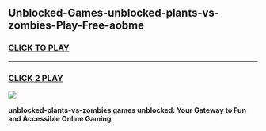 
## Unblocked-Games-unblocked-plants-vs-zombies-Play-Free-aobme
<h3>
<a href="https://premium76.site?title=unblocked-plants-vs-zombies&ref=17A">CLICK TO PLAY</a></h3>
<hr>

<h3>
<a href="https://premium76.site?title=unblocked-plants-vs-zombies&ref=17A">CLICK 2 PLAY</a>
  
</h3>

<a href="https://premium76.site?title=unblocked-plants-vs-zombies&ref=17A"><img src="https://clearcache.store/games.png"></a>


**unblocked-plants-vs-zombies games unblocked: Your Gateway to Fun and Accessible Online Gaming**
